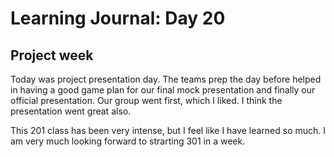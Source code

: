 # Learning Journal: Day 20
## Project week

Today was project presentation day. The teams prep the day before helped in having a good game plan for our final mock presentation and finally our official presentation.  Our group went first, which I liked.  I think the presentation went great also.

This 201 class has been very intense, but I feel like I have learned so much.  I am very much looking forward to strarting 301 in a week.
